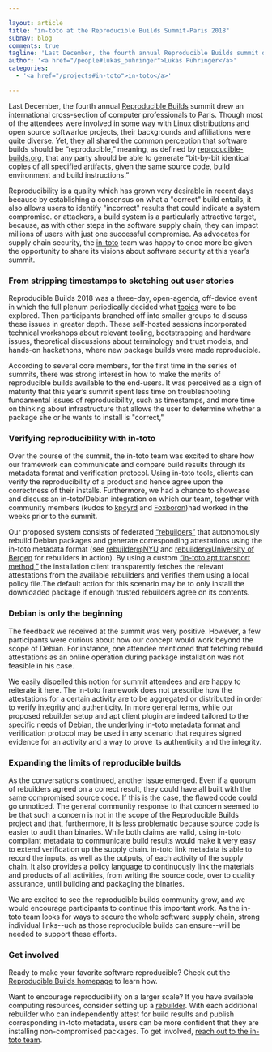 ```yaml
---

layout: article
title: "in-toto at the Reproducible Builds Summit-Paris 2018"
subnav: blog
comments: true
tagline: 'Last December, the fourth annual Reproducible Builds summit drew an international cross-section of computer professionals to Paris. Though ...'
author: '<a href="/people#lukas_puhringer">Lukas Pühringer</a>'
categories:
  - '<a href="/projects#in-toto">in-toto</a>'

---
```


Last December, the fourth annual [Reproducible Builds](https://reproducible-builds.org/events/paris2018/) summit drew an 
international cross-section of computer professionals to Paris. Though most of the attendees were involved in some way with
Linux distributions and open source softwarloe projects, their backgrounds and affiliations were quite diverse. Yet, 
they all shared the common perception that software builds should be “reproducible,” meaning, as defined by
[reproducible-builds.org](https://reproducible-builds.org/), that any party should be able to generate
“bit-by-bit identical copies of all specified artifacts, given the same source code, build environment and build instructions.”

Reproducibility is a quality which has grown very desirable in recent days because by establishing a consensus on what a 
"correct" build entails, it  also allows users to identify "incorrect" results that could indicate a system compromise. 
or attackers, a build system is a particularly attractive target, because, as with other steps in the software supply chain,
they can impact millions of users with just one successful compromise. As advocates for supply chain security, 
the [in-toto](https://in-toto.github.io/) team was happy to once more be given the opportunity to share its visions about software security at this year’s summit.  

### **From stripping timestamps to sketching out user stories**
Reproducible Builds 2018 was a three-day, open-agenda, off-device event in which the full plenum periodically decided 
what [topics](https://reproducible-builds.org/events/paris2018/report/) were to be explored. Then participants branched 
off into smaller groups to discuss these issues in greater depth. These self-hosted sessions incorporated technical 
workshops about relevant tooling, bootstrapping and hardware issues, theoretical discussions about terminology and
trust models, and hands-on hackathons, where new package builds were made reproducible.

According to several core members, for the first time in the series of summits, there was strong interest in how to
make the merits of reproducible builds available to the end-users. It was perceived as a sign of maturity that this year’s
summit spent less time on troubleshooting fundamental issues of reproducibility, such as timestamps, and more time on 
thinking about infrastructure that allows the user to determine whether a package she or he wants to install is "correct,"

### **Verifying reproducibility with in-toto**
Over the course of the summit, the in-toto team was excited to share how our framework can communicate and compare 
build results through its metadata format and verification protocol. Using in-toto tools, clients can verify the 
reproducibility of a product and hence agree upon the correctness of their installs. Furthermore, we had a chance to 
showcase and discuss an in-toto/Debian integration on which our team, together with community members 
(kudos to [kpcyrd](https://github.com/kpcyrd) and [Foxboron](https://github.com/Foxboron))had worked in the weeks
prior to the summit.

Our proposed system consists of federated [“rebuilders”](https://salsa.debian.org/reproducible-builds/debian-rebuilder-setup)
that autonomously rebuild Debian packages and generate corresponding attestations using the in-toto metadata format
(see [rebuilder@NYU](https://reproducible-builds.engineering.nyu.edu/) and [rebuilder@University of Bergen](http://158.39.77.214/) for rebuilders in action). By using a custom [“in-toto apt transport method,”](https://github.com/in-toto/apt-transport-in-toto) the installation client transparently fetches the relevant attestations from the available rebuilders and verifies them using a local policy file.The default action for this scenario may be to only install the downloaded package if enough trusted rebuilders agree on its contents.

### **Debian is only the beginning**
The feedback we received at the summit was very positive. However, a few participants were curious about how our 
concept would work beyond the scope of Debian. For instance, one attendee mentioned that fetching rebuild attestations
as an online operation during package installation was not feasible in his case.

We easily dispelled this notion for summit attendees and are happy to reiterate it here. The in-toto framework does
not prescribe how the attestations for a certain activity are to be aggregated or distributed in order to verify 
integrity and authenticity. In more general terms, while our proposed rebuilder setup and apt client plugin are
indeed tailored to the specific needs of Debian, the underlying in-toto metadata format and verification protocol
may be used in any scenario that requires signed evidence for an activity and a way to prove its authenticity and the
integrity.

### **Expanding the limits of reproducible builds**
As the conversations continued, another issue emerged. Even if a quorum of rebuilders agreed on a correct result, 
they could have all built with the same compromised source code. If this is the case, the flawed code could go 
unnoticed. The general community response to that concern seemed to be that such a concern is not in the scope
of the Reproducible Builds project and that, furthermore, it is less problematic because source code is easier to 
audit than binaries. While both claims are valid, using in-toto compliant metadata to communicate build results 
would make it very easy to extend verification up the supply chain. in-toto link metadata is able to record the 
inputs, as well as the outputs, of each activity of the supply chain. It also provides a policy language to
continuously link the materials and products of all activities, from writing the source code, over to quality assurance,
until building and packaging the binaries.

We are excited to see the reproducible builds community grow, and we would encourage participants to continue
this important work. As the in-toto team looks for ways to secure the whole software supply chain, strong individual
links--uch as those reproducible builds can ensure--will be needed to support these efforts.

### **Get involved**
Ready to make your favorite software reproducible?  Check out the
[Reproducible Builds homepage](https://reproducible-builds.org/) to learn how.

Want to encourage reproducibility on a larger scale? If you have available computing resources, consider setting
up a [rebuilder](https://salsa.debian.org/reproducible-builds/debian-rebuilder-setup). With each additional 
rebuilder who can independently attest for build results and publish corresponding in-toto metadata, users 
can be more confident that they are installing non-compromised packages. To get involved,
[reach out to the in-toto team](https://github.com/in-toto/in-toto/blob/develop/MAINTAINERS.txt).
